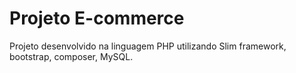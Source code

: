 # Projeto E-commerce

Projeto desenvolvido na linguagem PHP utilizando Slim framework, bootstrap, composer, MySQL.
